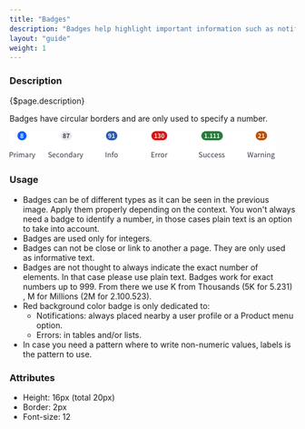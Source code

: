 ```yaml
---
title: "Badges"
description: "Badges help highlight important information such as notifications or new and unread messages."
layout: "guide"
weight: 1
---
```


### Description

{$page.description}

Badges have circular borders and are only used to specify a number.

![defualt size default color badge](../../../images/Badges.png)

### Usage

* Badges can be of different types as it can be seen in the previous image. Apply them properly depending on the context. You won't always need a badge to identify a number, in those cases plain text is an option to take into account.
* Badges are used only for integers. 
* Badges can not be close or link to another a page. They are only used as informative text.
* Badges are not thought to always indicate the exact number of elements. In that case please use plain text. Badges work for exact numbers up to 999. From there we use K from Thousands (5K for 5.231) , M for Millions (2M for 2.100.523).
* Red background color badge is only dedicated to:
	* Notifications: always placed nearby a user profile or a Product menu option.
	* Errors: in tables and/or lists.
* In case you need a pattern where to write non-numeric values, labels is the pattern to use.

### Attributes

* Height: 16px (total 20px)
* Border: 2px
* Font-size: 12
